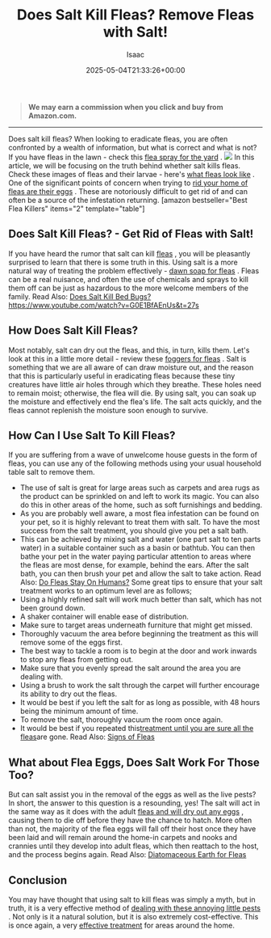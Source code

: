 ﻿---
author: Isaac
layout: post
title: Does Salt Kill Fleas? Remove Fleas with Salt!
date: '2025-05-04T21:33:26+00:00'
categories:
- Fleas
- Guide
tags: []
slug: /does-salt-kill-fleas/
lastmod: 2025-05-07T12:21:26+03:00
---
> **We may earn a commission when you click and buy from Amazon.com.**
>

---
Does salt kill fleas? When looking to eradicate fleas, you are often confronted by a wealth of information, but what is correct and what is not? If you have fleas in the lawn - check this
[flea spray for the yard](https://pestpolicy.com/best-flea-spray-for-yard/)
.
![](/assets/img/img/)
In this article, we will be focusing on the truth behind whether salt kills fleas. Check these images of fleas and their larvae - here's
[what fleas look like](https://pestpolicy.com/what-do-fleas-look-like/)
.
One of the significant points of concern when trying to
[rid your home of fleas are their eggs](https://pestpolicy.com/does-the-dryer-kill-fleas/)
. These are notoriously difficult to get rid of and can often be a source of the infestation returning.
[amazon bestseller="Best Flea Killers" items="2" template="table"]
## Does Salt Kill Fleas? - Get Rid of Fleas with Salt!
If you have heard the rumor that salt can kill
[fleas](http://ipm.ucanr.edu/PMG/PESTNOTES/pn7419.html)
, you will be pleasantly surprised to learn that there is some truth in this. Using salt is a more natural way of treating the problem effectively -
[dawn soap for fleas](https://pestpolicy.com/dawn-dish-soap-for-fleas/)
.
Fleas can be a real nuisance, and often the use of chemicals and sprays to kill them off can be just as hazardous to the more welcome members of the family. Read Also:
[Does Salt Kill Bed Bugs?](https://pestpolicy.com/does-salt-kill-bed-bugs/)
https://www.youtube.com/watch?v=G0E1BfAEnUs&t=27s
## How Does Salt Kill Fleas?
Most notably, salt can dry out the fleas, and this, in turn, kills them. Let's look at this in a little more detail - review these
[foggers for fleas](https://pestpolicy.com/best-fogger-for-fleas/)
.
Salt is something that we are all aware of can draw moisture out, and the reason that this is particularly useful in eradicating fleas because these tiny creatures have little air holes through which they breathe.
These holes need to remain moist; otherwise, the flea will die. By using salt, you can soak up the moisture and effectively end the flea's life. The salt acts quickly, and the fleas cannot replenish the moisture soon enough to survive.
## How Can I Use Salt To Kill Fleas?
If you are suffering from a wave of unwelcome house guests in the form of fleas, you can use any of the following methods using your usual household table salt to remove them.
- The use of salt is great for large areas such as carpets and area rugs as the product can be sprinkled on and left to work its magic. You can also do this in other areas of the home, such as soft furnishings and bedding.
- As you are probably well aware, a most flea infestation can be found on your pet, so it is highly relevant to treat them with salt. To have the most success from the salt treatment, you should give you pet a salt bath.
- This can be achieved by mixing salt and water (one part salt to ten parts water) in a suitable container such as a basin or bathtub.
You can then bathe your pet in the water paying particular attention to areas where the fleas are most dense, for example, behind the ears.
After the salt bath, you can then brush your pet and allow the salt to take action. Read Also:
[Do Fleas Stay On Humans?](https://pestpolicy.com/do-fleas-stay-on-humans/)
Some great tips to ensure that your salt treatment works to an optimum level are as follows;
- Using a highly refined salt will work much better than salt, which has not been ground down.
- A shaker container will enable ease of distribution.
- Make sure to target areas underneath furniture that might get missed.
- Thoroughly vacuum the area before beginning the treatment as this will remove some of the eggs first.
- The best way to tackle a room is to begin at the door and work inwards to stop any fleas from getting out.
- Make sure that you evenly spread the salt around the area you are dealing with.
- Using a brush to work the salt through the carpet will further encourage its ability to dry out the fleas.
- It would be best if you left the salt for as long as possible, with 48 hours being the minimum amount of time.
- To remove the salt, thoroughly vacuum the room once again.
- It would be best if you repeated this[treatment until you are sure all the fleas](https://pestpolicy.com/best-flea-treatment-for-cats/)are gone.
Read Also:
[Signs of Fleas](https://pestpolicy.com/how-to-tell-if-you-have-fleas/)
## What about Flea Eggs, Does Salt Work For Those Too?
But can salt assist you in the removal of the eggs as well as the live pests? In short, the answer to this question is a resounding, yes!
The salt will act in the same way as it does with the adult
[fleas and will dry out any eggs](https://pestpolicy.com/how-to-kill-flea-eggs/)
, causing them to die off before they have the chance to hatch.
More often than not, the majority of the flea eggs will fall off their host once they have been laid and will remain around the home-in carpets and nooks and crannies until they develop into adult fleas, which then reattach to the host, and the process begins again.
Read Also:
[Diatomaceous Earth for Fleas](https://pestpolicy.com/diatomaceous-earth-for-fleas/)
## Conclusion
You may have thought that using salt to kill fleas was simply a myth, but in truth, it is a very effective method of
[dealing with these annoying little pests](https://citybugs.tamu.edu/factsheets/biting-stinging/others/ent-3001/)
.
Not only is it a natural solution, but it is also extremely cost-effective. This is once again, a very
[effective treatment](https://pestpolicy.com/soil-treatment-for-termites/)
for areas around the home.